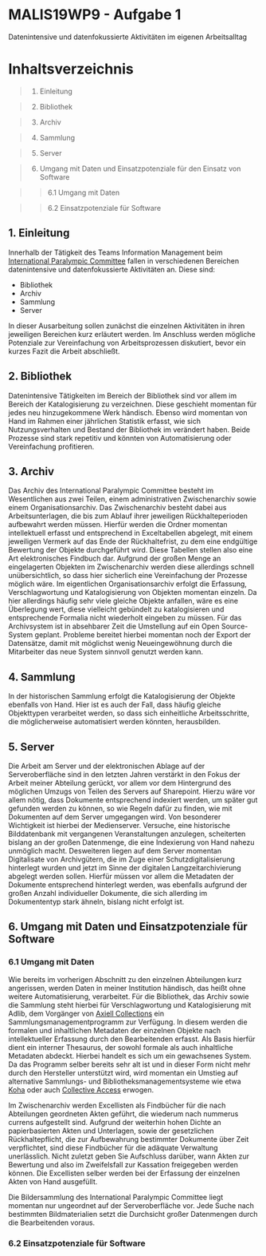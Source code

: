 # MALIS19WP9 - Aufgabe 1
Datenintensive und datenfokussierte Aktivitäten im eigenen Arbeitsalltag

# Inhaltsverzeichnis
> 1. Einleitung

> 2. Bibliothek

> 3. Archiv

> 4. Sammlung

> 5. Server

> 6. Umgang mit Daten und Einsatzpotenziale für den Einsatz von Software

>> 6.1 Umgang mit Daten

>> 6.2 Einsatzpotenziale für Software

## 1. Einleitung
Innerhalb der Tätigkeit des Teams Information Management beim [International Paralympic Committee](https://www.paralympic.org) fallen in verschiedenen Bereichen datenintensive und datenfokussierte Aktivitäten an. Diese sind:

* Bibliothek
* Archiv
* Sammlung
* Server

In dieser Ausarbeitung sollen zunächst die einzelnen Aktivitäten in ihren jeweiligen Bereichen kurz erläutert werden. Im Anschluss werden mögliche Potenziale zur Vereinfachung von Arbeitsprozessen diskutiert, bevor ein kurzes Fazit die Arbeit abschließt.

## 2. Bibliothek
Datenintensive Tätigkeiten im Bereich der Bibliothek sind vor allem im Bereich der Katalogisierung zu verzeichnen. Diese geschieht momentan für jedes neu hinzugekommene Werk händisch. Ebenso wird momentan von Hand im Rahmen einer jährlichen Statistik erfasst, wie sich Nutzungsverhalten und Bestand der Bibliothek im verändert haben. Beide Prozesse sind stark repetitiv und könnten von Automatisierung oder Vereinfachung profitieren.

## 3. Archiv
Das Archiv des International Paralympic Committee besteht im Wesentlichen aus zwei Teilen, einem administrativen Zwischenarchiv sowie einem Organisationsarchiv. Das Zwischenarchiv besteht dabei aus Arbeitsunterlagen, die bis zum Ablauf ihrer jeweiligen Rückhalteperioden aufbewahrt werden müssen. Hierfür werden die Ordner momentan intellektuell erfasst und entsprechend in Exceltabellen abgelegt, mit einem jeweiligen Vermerk auf das Ende der Rückhaltefrist, zu dem eine endgültige Bewertung der Objekte durchgeführt wird. Diese Tabellen stellen also eine Art elektronisches Findbuch dar. Aufgrund der großen Menge an eingelagerten Objekten im Zwischenarchiv werden diese allerdings schnell unübersichtlich, so dass hier sicherlich eine Vereinfachung der Prozesse möglich wäre. Im eigentlichen Organisationsarchiv erfolgt die Erfassung, Verschlagwortung und Katalogisierung von Objekten momentan einzeln. Da hier allerdings häufig sehr viele gleiche Objekte anfallen, wäre es eine Überlegung wert, diese vielleicht gebündelt zu katalogisieren und entsprechende Formalia nicht wiederholt eingeben zu müssen. 
Für das Archivsystem ist in absehbarer Zeit die Umstellung auf ein Open Source-System geplant. Probleme bereitet hierbei momentan noch der Export der Datensätze, damit mit möglichst wenig Neueingewöhnung durch die Mitarbeiter das neue System sinnvoll genutzt werden kann.

## 4. Sammlung
In der historischen Sammlung erfolgt die Katalogisierung der Objekte ebenfalls von Hand. Hier ist es auch der Fall, dass häufig gleiche Objekttypen verarbeitet werden, so dass sich einheitliche Arbeitsschritte, die möglicherweise automatisiert werden könnten, herausbilden. 

## 5. Server
Die Arbeit am Server und der elektronischen Ablage auf der Serveroberfläche sind in den letzten Jahren verstärkt in den Fokus der Arbeit meiner Abteilung gerückt, vor allem vor dem Hintergrund des möglichen Umzugs von Teilen des Servers auf Sharepoint. Hierzu wäre vor allem nötig, dass Dokumente entsprechend indexiert werden, um später gut gefunden werden zu können, so wie Regeln dafür zu finden, wie mit Dokumenten auf dem Server umgegangen wird. Von besonderer Wichtigkeit ist hierbei der Medienserver. Versuche, eine historische Bilddatenbank mit vergangenen Veranstaltungen anzulegen, scheiterten bislang an der großen Datenmenge, die eine Indexierung von Hand nahezu unmöglich macht. Desweiteren liegen auf dem Server momentan Digitalisate von Archivgütern, die im Zuge einer Schutzdigitalisierung hinterlegt wurden und jetzt im Sinne der digitalen Langzeitarchivierung abgelegt werden sollen. Hierfür müssen vor allem die Metadaten der Dokumente entsprechend hinterlegt werden, was ebenfalls aufgrund der großen Anzahl individueller Dokumente, die sich allerding im Dokumententyp stark ähneln, bislang nicht erfolgt ist.

## 6. Umgang mit Daten und Einsatzpotenziale für Software

### 6.1 Umgang mit Daten
Wie bereits im vorherigen Abschnitt zu den einzelnen Abteilungen kurz angerissen, werden Daten in meiner Institution händisch, das heißt ohne weitere Automatisierung, verarbeitet. Für die Bibliothek, das Archiv sowie die Sammlung steht hierbei für Verschlagwortung und Katalogisierung mit Adlib, dem Vorgänger von [Axiell Collections](https://www.axiell.com/solutions/product/axiell-collections/) ein Sammlungsmanagementprogramm zur Verfügung. In diesem werden die formalen und inhaltlichen Metadaten der einzelnen Objekte nach intellektueller Erfassung durch den Bearbeitenden erfasst. Als Basis hierfür dient ein interner Thesaurus, der sowohl formale als auch inhaltliche Metadaten abdeckt. Hierbei handelt es sich um ein gewachsenes System. Da das Programm selber bereits sehr alt ist und in dieser Form nicht mehr durch den Hersteller unterstützt wird, wird momentan ein Umstieg auf alternative Sammlungs- und Bibliotheksmanagementsysteme wie etwa [Koha](https://koha-community.org/) oder auch [Collective Access](https://www.collectiveaccess.org/) erwogen.

Im Zwischenarchiv werden Excellisten als Findbücher für die nach Abteilungen geordneten Akten geführt, die wiederum nach nummerus currens aufgestellt sind. Aufgrund der weiterhin hohen Dichte an papierbasierten Akten und Unterlagen, sowie der gesetzlichen Rückhaltepflicht, die zur Aufbewahrung bestimmter Dokumente über Zeit verpflichtet, sind diese Findbücher für die adäquate Verwaltung unerlässlich. Nicht zuletzt geben Sie Aufschluss darüber, wann Akten zur Bewertung und also im Zweifelsfall zur Kassation freigegeben werden können. Die Excellisten selber werden bei der Erfassung der einzelnen Akten von Hand ausgefüllt.

Die Bildersammlung des International Paralympic Committee liegt momentan nur ungeordnet auf der Serveroberfläche vor. Jede Suche nach bestimmten Bildmaterialien setzt die Durchsicht großer Datenmengen durch die Bearbeitenden voraus.

### 6.2 Einsatzpotenziale für Software

